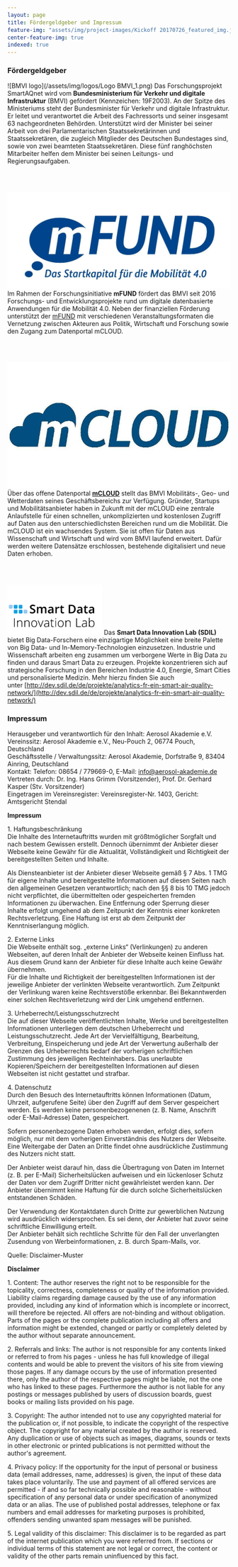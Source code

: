 ```yaml
---
layout: page
title: Fördergeldgeber und Impressum
feature-img: "assets/img/project-images/Kickoff 20170726_featured_img.jpg"
center-feature-img: true
indexed: true
---
```


### Fördergeldgeber

![BMVI logo](/assets/img/logos/Logo BMVI_1.png)
Das Forschungsprojekt SmartAQnet
wird vom **Bundesministerium für Verkehr und digitale
Infrastruktur** (BMVI) gefördert (Kennzeichen: 19F2003). An der Spitze des
Ministeriums steht der Bundesminister für Verkehr und digitale Infrastruktur. Er
leitet und verantwortet die Arbeit des Fachressorts und seiner insgesamt 63
nachgeordneten Behörden. Unterstützt wird der Minister bei seiner Arbeit von
drei Parlamentarischen Staatssekretärinnen und Staatssekretären, die zugleich
Mitglieder des Deutschen Bundestages sind, sowie von zwei beamteten
Staatssekretären. Diese fünf ranghöchsten Mitarbeiter helfen dem Minister bei
seinen Leitungs- und Regierungsaufgaben.

<br><br>

![mFUND logo](/assets/img/logos/mfund-logo-download-resized.jpg)
Im Rahmen der
Forschungsinitiative **mFUND** fördert das BMVI seit 2016 Forschungs- und
Entwicklungsprojekte rund um digitale datenbasierte Anwendungen für die
Mobilität 4.0. Neben der finanziellen Förderung unterstützt
der [mFUND](http://www.bmvi.de/DE/Themen/Digitales/mFund/Ueberblick/ueberblick.html) mit
verschiedenen Veranstaltungsformaten die Vernetzung zwischen Akteuren aus
Politik, Wirtschaft und Forschung sowie den Zugang zum Datenportal mCLOUD.

<br><br>

![mCLOUD logo](/assets/img/logos/mcloud-logo.jpg)
Über das offene
Datenportal [**mCLOUD**](http://www.bmvi.de/SharedDocs/DE/Artikel/DG/mfund-hinweis-mcloud.html?nn=337780) stellt
das BMVI Mobilitäts-, Geo- und Wetterdaten seines Geschäftsbereichs zur
Verfügung. Gründer, Startups und Mobilitätsanbieter haben in Zukunft mit der
mCLOUD eine zentrale Anlaufstelle für einen schnellen, unkomplizierten und
kostenlosen Zugriff auf Daten aus den unterschiedlichsten Bereichen rund um die
Mobilität. Die mCLOUD ist ein wachsendes System. Sie ist offen für Daten aus
Wissenschaft und Wirtschaft und wird vom BMVI laufend erweitert. Dafür werden
weitere Datensätze erschlossen, bestehende digitalisiert und neue Daten erhoben.

<br><br>

![Smart Data Innovation Lab logo](/assets/img/logos/sdil-logo.png)
Das **Smart Data Innovation Lab (SDIL)** bietet Big Data-Forschern eine einzigartige
Möglichkeit eine breite Palette von Big Data- und In-Memory-Technologien
einzusetzen. Industrie und Wissenschaft arbeiten eng zusammen um verborgene
Werte in Big Data zu finden und daraus Smart Data zu erzeugen. Projekte
konzentrieren sich auf strategische Forschung in den Bereichen Industrie 4.0,
Energie, Smart Cities und personalisierte Medizin. Mehr hierzu finden Sie auch
unter [http://dev.sdil.de/de/projekte/analytics-fr-ein-smart-air-quality-network/](http://dev.sdil.de/de/projekte/analytics-fr-ein-smart-air-quality-network/)


### Impressum

Herausgeber und verantwortlich für den Inhalt: Aerosol Akademie e.V.  
Vereinssitz: Aerosol Akademie e.V., Neu-Pouch 2, 06774 Pouch, Deutschland  
Geschäftsstelle / Verwaltungssitz: Aerosol Akademie, Dorfstraße 9, 83404 Ainring, Deutschland  
Kontakt: Telefon: 08654 / 779669-0, E-Mail: info@aerosol-akademie.de   
Vertreten durch: Dr. Ing. Hans Grimm (Vorsitzender), Prof. Dr. Gerhard Kasper (Stv. Vorsitzender)   
Eingetragen im Vereinsregister: Vereinsregister-Nr. 1403, Gericht: Amtsgericht Stendal

  
**Impressum**

1\. Haftungsbeschränkung  
Die Inhalte des Internetauftritts wurden mit größtmöglicher Sorgfalt und nach
bestem Gewissen erstellt. Dennoch übernimmt der Anbieter dieser Webseite keine
Gewähr für die Aktualität, Vollständigkeit und Richtigkeit der bereitgestellten
Seiten und Inhalte.  
  
Als Diensteanbieter ist der Anbieter dieser Webseite gemäß § 7 Abs. 1 TMG für
eigene Inhalte und bereitgestellte Informationen auf diesen Seiten nach den
allgemeinen Gesetzen verantwortlich; nach den §§ 8 bis 10 TMG jedoch nicht
verpflichtet, die übermittelten oder gespeicherten fremden Informationen zu
überwachen. Eine Entfernung oder Sperrung dieser Inhalte erfolgt umgehend ab dem
Zeitpunkt der Kenntnis einer konkreten Rechtsverletzung. Eine Haftung ist erst
ab dem Zeitpunkt der Kenntniserlangung möglich.  
  
2\. Externe Links  
Die Webseite enthält sog. „externe Links“ (Verlinkungen) zu anderen Webseiten, auf deren Inhalt der Anbieter der Webseite keinen Einfluss hat. Aus diesem Grund kann der Anbieter für diese Inhalte auch keine Gewähr übernehmen.  
Für die Inhalte und Richtigkeit der bereitgestellten Informationen ist der
jeweilige Anbieter der verlinkten Webseite verantwortlich. Zum Zeitpunkt der
Verlinkung waren keine Rechtsverstöße erkennbar. Bei Bekanntwerden einer solchen
Rechtsverletzung wird der Link umgehend entfernen.  
  
3\. Urheberrecht/Leistungsschutzrecht  
Die auf dieser Webseite veröffentlichten Inhalte, Werke und bereitgestellten
Informationen unterliegen dem deutschen Urheberrecht und Leistungsschutzrecht.
Jede Art der Vervielfältigung, Bearbeitung, Verbreitung, Einspeicherung und jede
Art der Verwertung außerhalb der Grenzen des Urheberrechts bedarf der vorherigen
schriftlichen Zustimmung des jeweiligen Rechteinhabers. Das unerlaubte
Kopieren/Speichern der bereitgestellten Informationen auf diesen Webseiten ist
nicht gestattet und strafbar.  
  
4\. Datenschutz  
Durch den Besuch des Internetauftritts können Informationen (Datum, Uhrzeit,
aufgerufene Seite) über den Zugriff auf dem Server gespeichert werden. Es werden
keine personenbezogenenen (z. B. Name, Anschrift oder E-Mail-Adresse) Daten,
gespeichert.  
  
Sofern personenbezogene Daten erhoben werden, erfolgt dies, sofern möglich, nur
mit dem vorherigen Einverständnis des Nutzers der Webseite. Eine Weitergabe der
Daten an Dritte findet ohne ausdrückliche Zustimmung des Nutzers nicht statt.  
  
Der Anbieter weist darauf hin, dass die Übertragung von Daten im Internet (z. B.
per E-Mail) Sicherheitslücken aufweisen und ein lückenloser Schutz der Daten vor
dem Zugriff Dritter nicht gewährleistet werden kann. Der Anbieter übernimmt
keine Haftung für die durch solche Sicherheitslücken entstandenen Schäden.  
  
Der Verwendung der Kontaktdaten durch Dritte zur gewerblichen Nutzung wird
ausdrücklich widersprochen. Es sei denn, der Anbieter hat zuvor seine
schriftliche Einwilligung erteilt.  
Der Anbieter behält sich rechtliche Schritte für den Fall der unverlangten
Zusendung von Werbeinformationen, z. B. durch Spam-Mails, vor.  

Quelle: Disclaimer-Muster

  

**Disclaimer**

1\. Content: The author reserves the right not to be responsible for the
topicality, correctness, completeness or quality of the information provided.
Liability claims regarding damage caused by the use of any information provided,
including any kind of information which is incomplete or incorrect, will
therefore be rejected. All offers are not-binding and without obligation. Parts
of the pages or the complete publication including all offers and information
might be extended, changed or partly or completely deleted by the author without
separate announcement.

2\. Referrals and links: The author is not responsible for any contents linked
or referred to from his pages - unless he has full knowledge of illegal contents
and would be able to prevent the visitors of his site from viewing those pages.
If any damage occurs by the use of information presented there, only the author
of the respective pages might be liable, not the one who has linked to these
pages. Furthermore the author is not liable for any postings or messages
published by users of discussion boards, guest books or mailing lists provided
on his page.

3\. Copyright: The author intended not to use any copyrighted material for the
publication or, if not possible, to indicate the copyright of the respective
object. The copyright for any material created by the author is reserved. Any
duplication or use of objects such as images, diagrams, sounds or texts in other
electronic or printed publications is not permitted without the author's
agreement.

4\. Privacy policy: If the opportunity for the input of personal or business
data (email addresses, name, addresses) is given, the input of these data takes
place voluntarily. The use and payment of all offered services are permitted -
if and so far technically possible and reasonable - without specification of any
personal data or under specification of anonymized data or an alias. The use of
published postal addresses, telephone or fax numbers and email addresses for
marketing purposes is prohibited, offenders sending unwanted spam messages will
be punished.

5\. Legal validity of this disclaimer: This disclaimer is to be regarded as part
of the internet publication which you were referred from. If sections or
individual terms of this statement are not legal or correct, the content or
validity of the other parts remain uninfluenced by this fact.

<style>
.post-content img{
    max-width: 300px;
    float: left;
    margin: 20px;
    padding: 0;
}
</style>